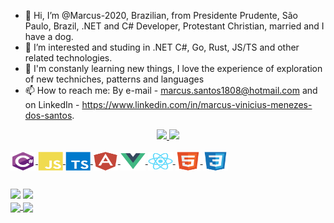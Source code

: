 - 👋 Hi, I’m @Marcus-2020, Brazilian, from Presidente Prudente, São Paulo, Brazil, .NET and C# Developer, Protestant Christian, married and I have a dog. 
- 👀 I’m interested and studing in .NET C#, Go, Rust, JS/TS and other related technologies.
- 🌱 I'm constanly learning new things, I love the experience of exploration of new techniches, patterns and languages
- 📫 How to reach me: By e-mail - marcus.santos1808@hotmail.com and on LinkedIn - https://www.linkedin.com/in/marcus-vinicius-menezes-dos-santos.

<div align="center">
  <a href="https://github.com/Marcus-2020">
  <img height="180em" src="https://github-readme-stats.vercel.app/api?username=Marcus-2020&show_icons=true&theme=github_dark&include_all_commits=true&count_private=true"/>
  <img height="180em" src="https://github-readme-stats.vercel.app/api/top-langs/?username=Marcus-2020&layout=compact&langs_count=7&theme=github_dark "/>
</div>
<div style="display: inline_block"><br>
  <img align="center" alt="Marcus-Csharp" height="30" width="40" src="https://raw.githubusercontent.com/devicons/devicon/master/icons/csharp/csharp-original.svg">
  <img align="center" alt="Marcus-Js" height="30" width="40" src="https://raw.githubusercontent.com/devicons/devicon/master/icons/javascript/javascript-plain.svg">
  <img align="center" alt="Marcus-Ts" height="30" width="40" src="https://raw.githubusercontent.com/devicons/devicon/master/icons/typescript/typescript-plain.svg">
  <img align="center" alt="Marcus-Angular" height="30" width="40" src="https://raw.githubusercontent.com/devicons/devicon/master/icons/angularjs/angularjs-plain.svg">
  <img align="center" alt="Marcus-Vue" height="30" width="40" src="https://raw.githubusercontent.com/devicons/devicon/master/icons/vuejs/vuejs-original.svg">
  <img align="center" alt="Marcus-React" height="30" width="40" src="https://raw.githubusercontent.com/devicons/devicon/master/icons/react/react-original.svg">
  <img align="center" alt="Marcus-HTML" height="30" width="40" src="https://raw.githubusercontent.com/devicons/devicon/master/icons/html5/html5-original.svg">
  <img align="center" alt="Marcus-CSS" height="30" width="40" src="https://raw.githubusercontent.com/devicons/devicon/master/icons/css3/css3-original.svg">
</div>

##

<div>
<a href = "mailto:marcus.santos1808@htomail.com"><img src="https://img.shields.io/badge/Microsoft_Outlook-0078D4?style=for-the-badge&logo=microsoft-outlook&logoColor=white" target="_blank"></a>
  <a href="https://www.linkedin.com/in/marcus-vinicius-menezes-dos-santos" target="_blank"><img src="https://img.shields.io/badge/-LinkedIn-%230077B5?style=for-the-badge&logo=linkedin&logoColor=white" target="_blank"></a> 
</div>

<a href="https://github.com/Marcus-2020/e-commerce-angular-net">
  <img align="center" src="https://github-readme-stats.vercel.app/api/pin/?username=Marcus-2020&repo=e-commerce-angular-net&theme=github_dark" />
</a>
<a href="https://github.com/Marcus-2020/digital_business_card">
  <img align="center" src="https://github-readme-stats.vercel.app/api/pin/?username=Marcus-2020&repo=digital_business_card&theme=github_dark" />
</a>

<!---
Marcus-2020/Marcus-2020 is a ✨ special ✨ repository because its `README.md` (this file) appears on your GitHub profile.
You can click the Preview link to take a look at your changes.
--->
